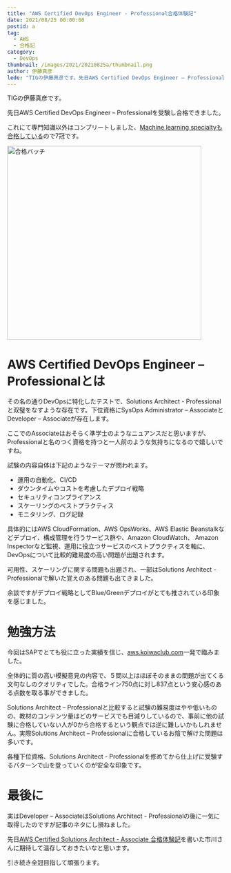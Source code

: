 ```yaml
---
title: "AWS Certified DevOps Engineer - Professional合格体験記"
date: 2021/08/25 00:00:00
postid: a
tag:
  - AWS
  - 合格記
category:
  - DevOps
thumbnail: /images/2021/20210825a/thumbnail.png
author: 伊藤真彦
lede: "TIGの伊藤真彦です。先日AWS Certified DevOps Engineer – Professionalを受験し合格できました。これにて専門知識以外はコンプリートしました、Machine learning specialtyも合格しているので7冠です。"
---
```

TIGの伊藤真彦です。

先日AWS Certified DevOps Engineer – Professionalを受験し合格できました。

これにて専門知識以外はコンプリートしました、[Machine learning specialtyも合格している](/articles/20200729/)ので7冠です。

<img src="/images/2021/20210825a/image.png" alt="合格バッチ" width="450" height="450" loading="lazy">

# AWS Certified DevOps Engineer – Professionalとは

その名の通りDevOpsに特化したテストで、Solutions Architect - Professionalと双璧をなすような存在です。下位資格にSysOps Administrator – AssociateとDeveloper – Associateが存在します。

ここでのAssociateはおそらく準学士のようなニュアンスだと思いますが、Professionalと名のつく資格を持つと一人前のような気持ちになるので嬉しいですね。

試験の内容自体は下記のようなテーマが問われます。

* 運用の自動化、CI/CD
* ダウンタイムやコストを考慮したデプロイ戦略
* セキュリティコンプライアンス
* スケーリングのベストプラクティス
* モニタリング、ログ記録

具体的にはAWS CloudFormation、AWS OpsWorks、AWS Elastic Beanstalkなどデプロイ、構成管理を行うサービス群や、Amazon CloudWatch、 Amazon Inspectorなど監視、運用に役立つサービスのベストプラクティスを軸に、DevOpsについて比較的難易度の高い問題が出題されます。

可用性、スケーリングに関する問題も出題され、一部はSolutions Architect - Professionalで解いた覚えのある問題も出てきました。

余談ですがデプロイ戦略としてBlue/Greenデプロイがとても推されている印象を感じました。

# 勉強方法

今回はSAPでとても役に立った実績を信じ、[aws.koiwaclub.com](https://aws.koiwaclub.com/)一発で臨みました。

全体的に質の高い模擬意見の内容で、５問以上はほぼそのままの問題が出てくる文句なしのクオリティでした。合格ライン750点に対し837点という安心感のある点数を取る事ができました。

Solutions Architect – Professionalと比較すると試験の難易度はやや低いものの、教材のコンテンツ量はどのサービスでも目減りしているので、事前に他の試験に合格していない人が0から合格するという観点では逆に難しいかもしれません。実際Solutions Architect – Professionalに合格しているお陰で解けた問題は多いです。

各種下位資格、Solutions Architect - Professionalを修めてから仕上げに受験するパターンで山を登っていくのが安全な印象です。

# 最後に

実はDeveloper – AssociateはSolutions Architect - Professionalの後に一気に取得したのですが記事のネタにし損ねました。

先日[AWS Certified Solutions Architect - Associate 合格体験記](/articles/20210818b/)を書いた市川さんに期待して温存しておきたいなと思います。

引き続き全冠目指して頑張ります。
